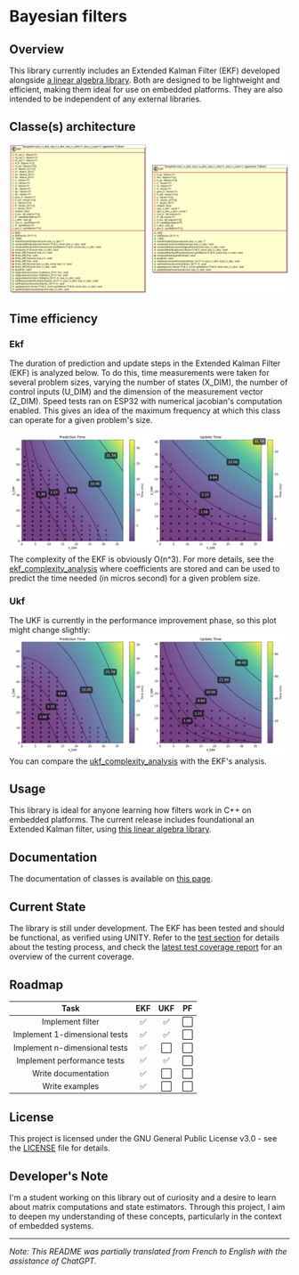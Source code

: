 # Bayesian filters
## Overview
This library currently includes an Extended Kalman Filter (EKF) developed alongside [a linear algebra library](https://github.com/robinAZERTY/linear_algebra). Both are designed to be lightweight and efficient, making them ideal for use on embedded platforms. They are also intended to be independent of any external libraries.

## Classe(s) architecture
![Classes diagram](docs/architecture/classDiagram.svg)

## Time efficiency
### Ekf
The duration of prediction and update steps in the Extended Kalman Filter (EKF) is analyzed below. To do this, time measurements were taken for several problem sizes, varying the number of states (X_DIM), the number of control inputs (U_DIM) and the dimension of the measurement vector (Z_DIM). Speed tests ran on ESP32 with numerical jacobian's computation enabled. This gives an idea of the maximum frequency at which this class can operate for a given problem's size.

![EKF_Efficiency](docs/efficiency/ekf_complexity_analysis.png)
The complexity of the EKF is obviously O(n^3).
For more details, see the [ekf_complexity_analysis](docs/efficiency/ekf_complexity_analysis.json) where coefficients are stored and can be used to predict the time needed (in micros second) for a given problem size.

### Ukf
The UKF is currently in the performance improvement phase, so this plot might change slightly:
![EKF_Efficiency](docs/efficiency/ukf_complexity_analysis.png)
You can compare the [ukf_complexity_analysis](docs/efficiency/ukf_complexity_analysis.json) with the EKF's analysis.

## Usage
This library is ideal for anyone learning how filters work in C++ on embedded platforms. The current release includes foundational an Extended Kalman filter, using [this linear algebra library](https://github.com/robinAZERTY/linear_algebra).

## Documentation
The documentation of classes is available on [this page](https://robinazerty.github.io/bayesian_filters/doxygen/html/annotated.html).

## Current State
The library is still under development. The EKF has been tested and should be functional, as verified using UNITY. Refer to the [test section](test/) for details about the testing process, and check the [latest test coverage report](https://robinazerty.github.io/bayesian_filters/coverage_report/index.html) for an overview of the current coverage.

## Roadmap

| Task                                    | EKF | UKF | PF |
|:---------------------------------------:|:--:|:--:|:--:|
| Implement filter                        | ✅ | ✅ | ⬜ |
| Implement 1-dimensional tests           | ✅ | ✅ | ⬜ |
| Implement n-dimensional tests           | ✅ | ⬜ | ⬜ |
| Implement performance tests             | ✅ | ✅ | ⬜ |
| Write documentation                     | ✅ | ⬜ | ⬜ |
| Write examples                          | ✅ | ⬜ | ⬜ |


## License
This project is licensed under the GNU General Public License v3.0 - see the [LICENSE](LICENSE) file for details.

## Developer's Note
I'm a student working on this library out of curiosity and a desire to learn about matrix computations and state estimators. Through this project, I aim to deepen my understanding of these concepts, particularly in the context of embedded systems.


---
_Note: This README was partially translated from French to English with the assistance of ChatGPT._
